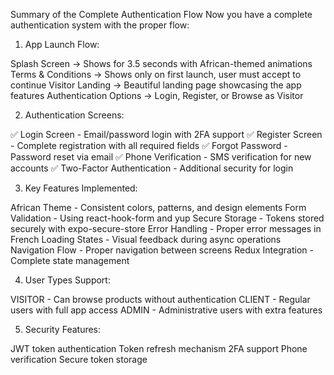  Summary of the Complete Authentication Flow
Now you have a complete authentication system with the proper flow:
1. App Launch Flow:

Splash Screen → Shows for 3.5 seconds with African-themed animations
Terms & Conditions → Shows only on first launch, user must accept to continue
Visitor Landing → Beautiful landing page showcasing the app features
Authentication Options → Login, Register, or Browse as Visitor

2. Authentication Screens:

✅ Login Screen - Email/password login with 2FA support
✅ Register Screen - Complete registration with all required fields
✅ Forgot Password - Password reset via email
✅ Phone Verification - SMS verification for new accounts
✅ Two-Factor Authentication - Additional security for login

3. Key Features Implemented:

African Theme - Consistent colors, patterns, and design elements
Form Validation - Using react-hook-form and yup
Secure Storage - Tokens stored securely with expo-secure-store
Error Handling - Proper error messages in French
Loading States - Visual feedback during async operations
Navigation Flow - Proper navigation between screens
Redux Integration - Complete state management

4. User Types Support:

VISITOR - Can browse products without authentication
CLIENT - Regular users with full app access
ADMIN - Administrative users with extra features

5. Security Features:

JWT token authentication
Token refresh mechanism
2FA support
Phone verification
Secure token storage
